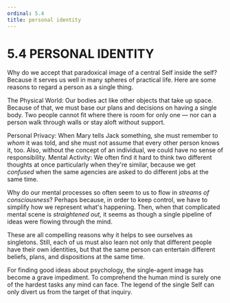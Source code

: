 ```yaml
---
ordinal: 5.4
title: personal identity
---
```


# 5.4 PERSONAL IDENTITY 

<p>Why do we accept that paradoxical image of a central Self inside the self? Because it serves us well in many spheres of practical life. Here are some reasons to regard a person as a single thing.</p>
<p>The Physical World: Our bodies act like other objects that take up space. Because of that, we must base our plans and decisions on having a single body. Two people cannot fit where there is room for only one &mdash; nor can a person walk through walls or stay aloft without support.</p>
<p>Personal Privacy: When Mary tells Jack something, she must remember to <em>whom</em> it was told, and she must not assume that every other person knows it, too. Also, without the concept of an individual, we could have no sense of responsibility. Mental Activity: We often find it hard to think two different thoughts at once particularly when they're similar, because we get <em>confused</em> when the same agencies are asked to do different jobs at the same time.</p>
<p>Why do our mental processes so often seem to us to flow in <em>streams of consciousness</em>? Perhaps because, in order to keep control, we have to simplify how we represent what's happening. Then, when that complicated mental scene is <em>straightened out,</em> it seems as though a single pipeline of ideas were flowing through the mind.</p>
<p>These are all compelling reasons why it helps to see ourselves as singletons. Still, each of us must also learn not only that different people have their own identities, but that the same person can entertain different beliefs, plans, and dispositions at the same time.</p>
<p>For finding good ideas about psychology, the single-agent image has become a grave impediment. To comprehend the human mind is surely one of the hardest tasks any mind can face. The legend of the single Self can only divert us from the target of that inquiry.</p>
